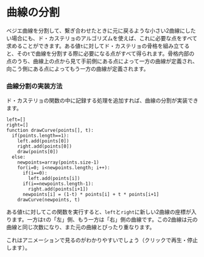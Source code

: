 # 曲線の分割

ベジエ曲線を分割して、繫ぎ合わせたときに元に戻るような小さい2曲線にしたい場合にも、ド・カステリョのアルゴリズムを使えば、これに必要な点をすべて求めることができます。ある値`t`に対してド・カステリョの骨格を組み立てると、その`t`で曲線を分割する際に必要になる点がすべて得られます。骨格内部の点のうち、曲線上の点から見て手前側にある点によって一方の曲線が定義され、向こう側にある点によってもう一方の曲線が定義されます。

<Graphic title="曲線の分割" setup={this.setupCubic} draw={this.drawSplit} />

<div className="howtocode">

### 曲線分割の実装方法

ド・カステリョの関数の中に記録する処理を追加すれば、曲線の分割が実装できます。

```
left=[]
right=[]
function drawCurve(points[], t):
  if(points.length==1):
    left.add(points[0])
    right.add(points[0])
    draw(points[0])
  else:
    newpoints=array(points.size-1)
    for(i=0; i<newpoints.length; i++):
      if(i==0):
        left.add(points[i])
      if(i==newpoints.length-1):
        right.add(points[i+1])
      newpoints[i] = (1-t) * points[i] + t * points[i+1]
    drawCurve(newpoints, t)
```

ある値`t`に対してこの関数を実行すると、`left`と`right`に新しい2曲線の座標が入ります。一方は`t`の「左」側、もう一方は「右」側の曲線です。この2曲線は元の曲線と同じ次数になり、また元の曲線とぴったり重なります。

</div>

これはアニメーションで見るのがわかりやすいでしょう（クリックで再生・停止します）。

<Graphic preset="threepanel" title="ベジエ曲線の分割" setup={this.setupCubic} draw={this.drawAnimated} onClick={this.togglePlay} />
